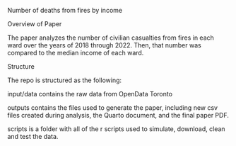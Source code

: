 Number of deaths from fires by income

Overview of Paper

The paper analyzes the number of civilian casualties from fires in each ward over the years of 2018 through 2022. Then, that number was compared to the median income of each ward. 

Structure

The repo is structured as the following:

input/data contains the raw data from OpenData Toronto

outputs contains the files used to generate the paper, including new csv files created during analysis, the Quarto document, and the final paper PDF.

scripts is a folder with all of the r scripts used to simulate, download, clean and test the data.